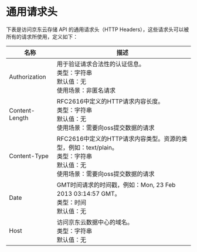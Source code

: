 # 通用请求头

下表是访问京东云存储 API 的通用请求头（HTTP Headers），这些请求头可以被所有的请求所使用，定义如下：

|名称|描述|
|-|-|
|Authorization|用于验证请求合法性的认证信息。<br>类型：字符串<br>默认值：无<br>使用场景：非匿名请求|
|Content-Length|RFC2616中定义的HTTP请求内容长度。<br>类型：字符串<br>默认值：无<br>使用场景：需要向oss提交数据的请求|
|Content-Type|RFC2616中定义的HTTP请求内容类型。资源的类型，例如：text/plain。<br>类型：字符串<br>默认值：无<br>使用场景：需要向oss提交数据的请求|
|Date|GMT时间请求的时间戳，例如：Mon, 23 Feb 2013 03:14:57 GMT。<br>类型：时间<br>默认值：无|
|Host|访问京东云数据中心的域名。<br>类型：字符串<br>默认值：无|
